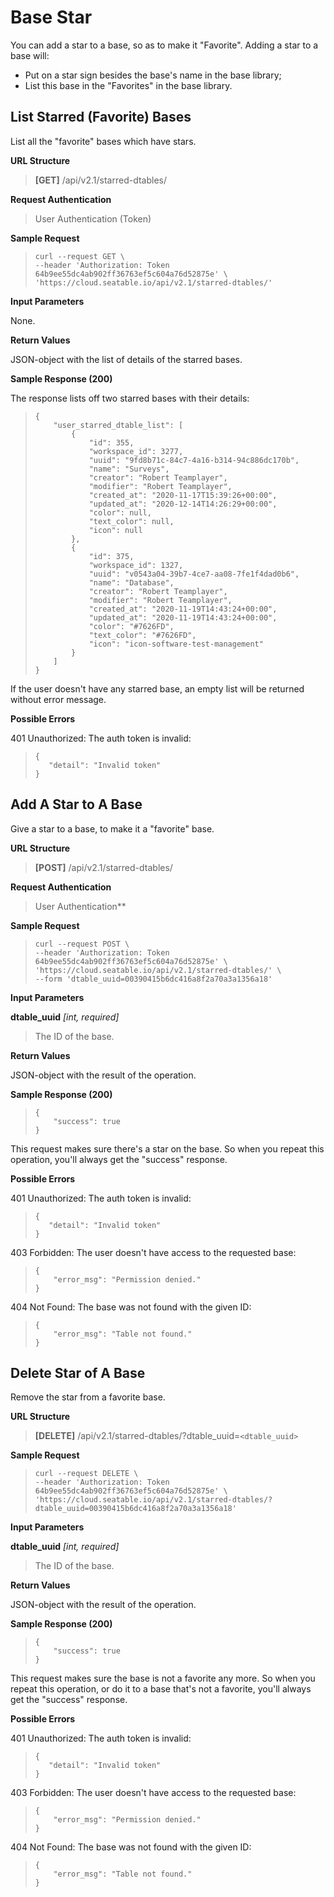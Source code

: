 # Base Star

You can add a star to a base, so as to make it "Favorite". Adding a star to a base will:

* Put on a star sign besides the base's name in the base library;
* List this base in the "Favorites" in the base library.

## List Starred (Favorite) Bases

List all the "favorite" bases which have stars.


**URL Structure**

> **\[GET]** /api/v2.1/starred-dtables/


**Request Authentication**

> User Authentication (Token)


**Sample Request**

> ```
> curl --request GET \
> --header 'Authorization: Token 64b9ee55dc4ab902ff36763ef5c604a76d52875e' \
> 'https://cloud.seatable.io/api/v2.1/starred-dtables/' 
> ```


**Input Parameters**

None.


**Return Values**

JSON-object with the list of details of the starred bases.


**Sample Response (200)**

The response lists off two starred bases with their details:

> ```
> {
>     "user_starred_dtable_list": [
>         {
>             "id": 355,
>             "workspace_id": 3277,
>             "uuid": "9fd8b71c-84c7-4a16-b314-94c886dc170b",
>             "name": "Surveys",
>             "creator": "Robert Teamplayer",
>             "modifier": "Robert Teamplayer",
>             "created_at": "2020-11-17T15:39:26+00:00",
>             "updated_at": "2020-12-14T14:26:29+00:00",
>             "color": null,
>             "text_color": null,
>             "icon": null
>         },
>         {
>             "id": 375,
>             "workspace_id": 1327,
>             "uuid": "v0543a04-39b7-4ce7-aa08-7fe1f4dad0b6",
>             "name": "Database",
>             "creator": "Robert Teamplayer",
>             "modifier": "Robert Teamplayer",
>             "created_at": "2020-11-19T14:43:24+00:00",
>             "updated_at": "2020-11-19T14:43:24+00:00",
>             "color": "#7626FD",
>             "text_color": "#7626FD",
>             "icon": "icon-software-test-management"
>         }
>     ]
> }
> ```
If the user doesn't have any starred base, an empty list will be returned without error message.


**Possible Errors**

401 Unauthorized: The auth token is invalid:
>```
>{
>    "detail": "Invalid token"
>}
>```



## Add A Star to A Base

Give a star to a base, to make it a "favorite" base.


**URL Structure**

> **\[POST]** /api/v2.1/starred-dtables/


**Request Authentication**

> User Authentication**


**Sample Request**

> ```
> curl --request POST \
> --header 'Authorization: Token 64b9ee55dc4ab902ff36763ef5c604a76d52875e' \
> 'https://cloud.seatable.io/api/v2.1/starred-dtables/' \
> --form 'dtable_uuid=00390415b6dc416a8f2a70a3a1356a18'
> ```



**Input Parameters**

**dtable_uuid** _\[int, required]_
> The ID of the base.


**Return Values**

JSON-object with the result of the operation.



**Sample Response (200)**

> ```
> {
>     "success": true
> }
> ```
This request makes sure there's a star on the base. So when you repeat this operation, you'll always get the "success" response.


**Possible Errors**

401 Unauthorized: The auth token is invalid:
>```
>{
>    "detail": "Invalid token"
>}
>```

403 Forbidden: The user doesn't have access to the requested base:
> ```
> {
>     "error_msg": "Permission denied."
> }
> ```

404 Not Found: The base was not found with the given ID:
> ```
> {
>     "error_msg": "Table not found."
> }
> ```

## Delete Star of A Base

Remove the star from a favorite base.

**URL Structure**

> **\[DELETE]** /api/v2.1/starred-dtables/?dtable_uuid=`<dtable_uuid>`



**Sample Request**

> ```
> curl --request DELETE \
> --header 'Authorization: Token 64b9ee55dc4ab902ff36763ef5c604a76d52875e' \
> 'https://cloud.seatable.io/api/v2.1/starred-dtables/?dtable_uuid=00390415b6dc416a8f2a70a3a1356a18'
> ```


**Input Parameters**

**dtable_uuid** _\[int, required]_
> The ID of the base.


**Return Values**

JSON-object with the result of the operation.



**Sample Response (200)**

> ```
> {
>     "success": true
> }
> ```
This request makes sure the base is not a favorite any more. So when you repeat this operation, or do it to a base that's not a favorite, you'll always get the "success" response.



**Possible Errors**

401 Unauthorized: The auth token is invalid:
>```
>{
>    "detail": "Invalid token"
>}
>```

403 Forbidden: The user doesn't have access to the requested base:
> ```
> {
>     "error_msg": "Permission denied."
> }
> ```

404 Not Found: The base was not found with the given ID:
> ```
> {
>     "error_msg": "Table not found."
> }
> ```

